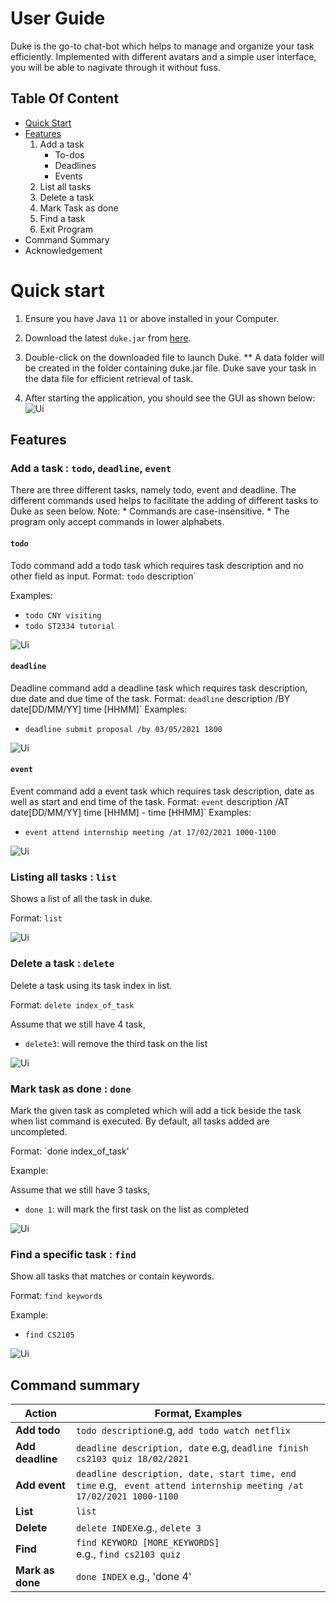 # User Guide

Duke is the go-to chat-bot which helps to manage and organize your task efficiently. Implemented with different avatars and a simple user interface, you will be able to nagivate through it without fuss.

## Table Of Content

* [Quick Start](#quick-start)
* [Features](#features)
	1. Add a task 
		* To-dos
		* Deadlines
		* Events
	2. List all tasks
	3. Delete a task
	4. Mark Task as done
	5. Find a task
	5. Exit Program
* Command Summary
* Acknowledgement 

# Quick start

1. Ensure you have Java `11` or above installed in your Computer.

2. Download the latest `duke.jar` from [here](https://github.com/se-edu/addressbook-level3/releases).

3. Double-click on the downloaded file to launch Duke. 
	** A data folder will be created in the folder containing duke.jar file. Duke save your task in the data file for efficient retrieval of task. 
	
4. After starting the application, you should see the GUI as shown below:
![Ui](https://github.com/SiTingST/ip/blob/master/docs/Images/Ui.png)



## Features

### Add a task :  `todo`, `deadline`, `event`

There are three different tasks, namely todo, event and deadline. 
The different commands used helps to facilitate the adding of different tasks to Duke as seen below.
Note: * Commands are case-insensitive. 
      * The program only accept commands in lower alphabets. 

#### `todo`
Todo command add a todo task which requires task description and no other field as input.
Format: `todo` description`

Examples:
* `todo CNY visiting`
* `todo ST2334 tutorial`

![Ui](https://github.com/SiTingST/ip/blob/master/docs/addTodoTask.PNG)

#### `deadline`

Deadline command add a deadline task which requires task description, due date and due time of the task. 
Format: `deadline` description /BY date[DD/MM/YY] time [HHMM]`
Examples:
* `deadline submit proposal /by 03/05/2021 1800`

![Ui](https://github.com/SiTingST/ip/blob/master/docs/addDeadlineTask.PNG)

#### `event`
Event command add a event task which requires task description, date as well as start and end time of the task. 
Format: `event` description /AT date[DD/MM/YY] time [HHMM] - time [HHMM]`
Examples:
* `event attend internship meeting /at 17/02/2021 1000-1100`

![Ui](https://github.com/SiTingST/ip/blob/master/docs/addEventTask.PNG)


### Listing all tasks : `list`

Shows a list of all the task in duke.

Format: `list`

![Ui](https://github.com/SiTingST/ip/blob/master/docs/listTask.PNG)


### Delete a task : `delete`

Delete a task using its task index in list.

Format: `delete index_of_task`

Assume that we still have 4 task, 
* `delete3`: will remove the third task on the list

![Ui](https://github.com/SiTingST/ip/blob/master/docs/deleteTask.PNG)

### Mark task as done : `done`

Mark the given task as completed which will add a tick beside the task when list command is executed. 
By default, all tasks added are uncompleted. 

Format: `done index_of_task'

Example:

Assume that we still have 3 tasks, 
* `done 1`: will mark the first task on the list as completed 

![Ui](https://github.com/SiTingST/ip/blob/master/docs/markAsDone.PNG)

### Find a specific task : `find`

Show all tasks that matches or contain keywords. 

Format: `find keywords`

Example:
* `find CS2105`

![Ui](https://github.com/SiTingST/ip/blob/master/docs/findTask.PNG)

## Command summary

Action | Format, Examples
--------|------------------
**Add todo** |  `todo description`e.g, `add todo watch netflix `
**Add deadline** | `deadline description, date` e.g, `deadline finish cs2103 quiz 18/02/2021 `
**Add event** | `deadline description, date, start time, end time` e.g, ` event attend internship meeting /at 17/02/2021 1000-1100`
**List** | `list`
**Delete** |`delete INDEX`e.g., `delete 3`
**Find** |  `find KEYWORD [MORE_KEYWORDS]`<br> e.g., `find cs2103 quiz`
**Mark as done** | `done INDEX` e.g., 'done 4'
